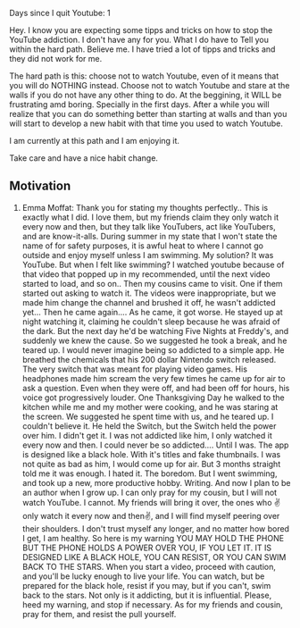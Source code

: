 Days since I quit Youtube: 1

Hey. I know you are expecting some tipps and tricks on how to stop the YouTube addiction. I don't have any for you. What I do have to Tell you within the hard path. Believe me. I have tried a lot of tipps and tricks and they did not work for me.

The hard path is this: choose not to watch Youtube, even of it means that you will do NOTHING instead. Choose not to watch Youtube and stare at the walls if you do not have any other thing to do. At the beggining, it WILL be frustrating amd boring. Specially in the first days. After a while you will realize that you can do something better than starting at walls and than you will start to develop a new habit with that time you used to watch Youtube.

I am currently at this path and I am enjoying it.

Take care and have a nice habit change.


## Motivation

1. Emma Moffat:
	Thank you for stating my thoughts perfectly.. This is exactly what I did. I love them, but my friends claim they only watch it every now and then, but they talk like YouTubers, act like YouTubers, and are know-it-alls. During summer in my state that I won't state the name of for safety purposes, it is awful heat to where I cannot go outside and enjoy myself unless I am swimming. My solution? It was YouTube. But when I felt like swimming? I watched youtube because of that video that popped up in my recommended, until the next video started to load, and so on.. Then my cousins came to visit. One if them started out asking to watch it. The videos were inappropriate, but we made him change the channel and brushed it off, he wasn't addicted yet… Then he came again…. As he came, it got worse. He stayed up at night watching it, claiming he couldn't sleep because he was afraid of the dark. But the next day he'd be watching Five Nights at Freddy's, and suddenly we knew the cause. So we suggested he took a break, and he teared up. I would never imagine being so addicted to a simple app. He breathed the chemicals that his 200 dollar Nintendo switch released. The very switch that was meant for playing video games. His headphones made him scream the very few times he came up for air to ask a question. Even when they were off, and had been off for hours, his voice got progressively louder. One Thanksgiving Day he walked to the kitchen while me and my mother were cooking, and he was staring at the screen. We suggested he spent time with us, and he teared up. I couldn't believe it. He held the Switch, but the Switch held the power over him. I didn't get it. I was not addicted like him, I only watched it every now and then. I could never be so addicted…. Until I was. The app is designed like a black hole. With it's titles and fake thumbnails. I was not quite as bad as him, I would come up for air. But 3 months straight told me it was enough. I hated it. The boredom. But I went swimming, and took up a new, more productive hobby. Writing. And now I plan to be an author when I grow up. I can only pray for my cousin, but I will not watch YouTube. I cannot. My friends will bring it over, the ones who ✌️only watch it every now and then✌️, and I will find myself peering over their shoulders. I don't trust myself any longer, and no matter how bored I get, I am healthy. So here is my warning YOU MAY HOLD THE PHONE BUT THE PHONE HOLDS A POWER OVER YOU, IF YOU LET IT. IT IS DESIGNED LIKE A BLACK HOLE, YOU CAN RESIST, OR YOU CAN SWIM BACK TO THE STARS. When you start a video, proceed with caution, and you'll be lucky enough to live your life. You can watch, but be prepared for the black hole, resist if you may, but if you can't, swim back to the stars. Not only is it addicting, but it is influential. Please, heed my warning, and stop if necessary. As for my friends and cousin, pray for them, and resist the pull yourself.